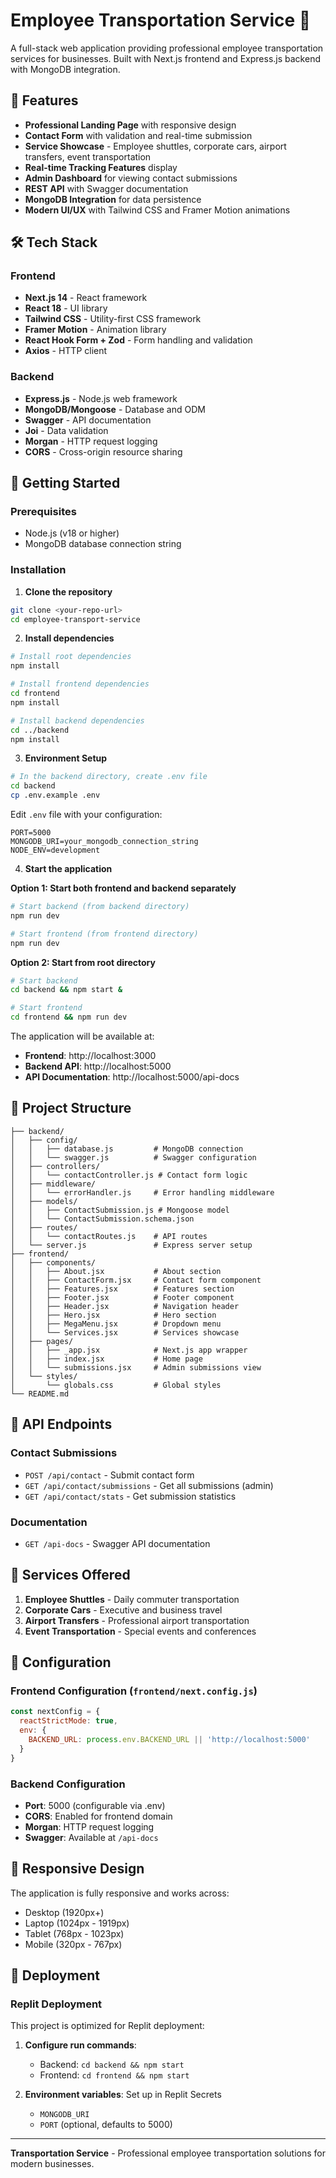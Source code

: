# Employee Transportation Service 🚐

A full-stack web application providing professional employee transportation services for businesses. Built with Next.js frontend and Express.js backend with MongoDB integration.

## 🌟 Features

- **Professional Landing Page** with responsive design
- **Contact Form** with validation and real-time submission
- **Service Showcase** - Employee shuttles, corporate cars, airport transfers, event transportation  
- **Real-time Tracking Features** display
- **Admin Dashboard** for viewing contact submissions
- **REST API** with Swagger documentation
- **MongoDB Integration** for data persistence
- **Modern UI/UX** with Tailwind CSS and Framer Motion animations

## 🛠 Tech Stack

### Frontend
- **Next.js 14** - React framework
- **React 18** - UI library
- **Tailwind CSS** - Utility-first CSS framework
- **Framer Motion** - Animation library
- **React Hook Form + Zod** - Form handling and validation
- **Axios** - HTTP client

### Backend
- **Express.js** - Node.js web framework
- **MongoDB/Mongoose** - Database and ODM
- **Swagger** - API documentation
- **Joi** - Data validation
- **Morgan** - HTTP request logging
- **CORS** - Cross-origin resource sharing

## 🚀 Getting Started

### Prerequisites
- Node.js (v18 or higher)
- MongoDB database connection string

### Installation

1. **Clone the repository**
```bash
git clone <your-repo-url>
cd employee-transport-service
```

2. **Install dependencies**
```bash
# Install root dependencies
npm install

# Install frontend dependencies
cd frontend
npm install

# Install backend dependencies
cd ../backend
npm install
```

3. **Environment Setup**
```bash
# In the backend directory, create .env file
cd backend
cp .env.example .env
```

Edit `.env` file with your configuration:
```env
PORT=5000
MONGODB_URI=your_mongodb_connection_string
NODE_ENV=development
```

4. **Start the application**

**Option 1: Start both frontend and backend separately**
```bash
# Start backend (from backend directory)
npm run dev

# Start frontend (from frontend directory)  
npm run dev
```

**Option 2: Start from root directory**
```bash
# Start backend
cd backend && npm start &

# Start frontend
cd frontend && npm run dev
```

The application will be available at:
- **Frontend**: http://localhost:3000
- **Backend API**: http://localhost:5000
- **API Documentation**: http://localhost:5000/api-docs

## 📁 Project Structure

```
├── backend/
│   ├── config/
│   │   ├── database.js         # MongoDB connection
│   │   └── swagger.js          # Swagger configuration
│   ├── controllers/
│   │   └── contactController.js # Contact form logic
│   ├── middleware/
│   │   └── errorHandler.js     # Error handling middleware
│   ├── models/
│   │   ├── ContactSubmission.js # Mongoose model
│   │   └── ContactSubmission.schema.json
│   ├── routes/
│   │   └── contactRoutes.js    # API routes
│   └── server.js               # Express server setup
├── frontend/
│   ├── components/
│   │   ├── About.jsx           # About section
│   │   ├── ContactForm.jsx     # Contact form component
│   │   ├── Features.jsx        # Features section
│   │   ├── Footer.jsx          # Footer component
│   │   ├── Header.jsx          # Navigation header
│   │   ├── Hero.jsx            # Hero section
│   │   ├── MegaMenu.jsx        # Dropdown menu
│   │   └── Services.jsx        # Services showcase
│   ├── pages/
│   │   ├── _app.jsx            # Next.js app wrapper
│   │   ├── index.jsx           # Home page
│   │   └── submissions.jsx     # Admin submissions view
│   └── styles/
│       └── globals.css         # Global styles
└── README.md
```

## 🔗 API Endpoints

### Contact Submissions
- `POST /api/contact` - Submit contact form
- `GET /api/contact/submissions` - Get all submissions (admin)
- `GET /api/contact/stats` - Get submission statistics

### Documentation
- `GET /api-docs` - Swagger API documentation

## 🎯 Services Offered

1. **Employee Shuttles** - Daily commuter transportation
2. **Corporate Cars** - Executive and business travel
3. **Airport Transfers** - Professional airport transportation
4. **Event Transportation** - Special events and conferences

## 🔧 Configuration

### Frontend Configuration (`frontend/next.config.js`)
```javascript
const nextConfig = {
  reactStrictMode: true,
  env: {
    BACKEND_URL: process.env.BACKEND_URL || 'http://localhost:5000'
  }
}
```

### Backend Configuration
- **Port**: 5000 (configurable via .env)
- **CORS**: Enabled for frontend domain
- **Morgan**: HTTP request logging
- **Swagger**: Available at `/api-docs`

## 📱 Responsive Design

The application is fully responsive and works across:
- Desktop (1920px+)
- Laptop (1024px - 1919px)
- Tablet (768px - 1023px)  
- Mobile (320px - 767px)

## 🚀 Deployment

### Replit Deployment
This project is optimized for Replit deployment:

1. **Configure run commands**:
   - Backend: `cd backend && npm start`
   - Frontend: `cd frontend && npm start`

2. **Environment variables**: Set up in Replit Secrets
   - `MONGODB_URI`
   - `PORT` (optional, defaults to 5000)

---

**Transportation Service** - Professional employee transportation solutions for modern businesses.
